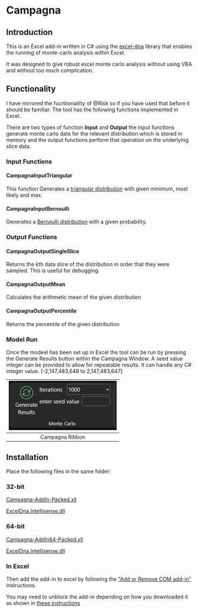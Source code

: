 # Campagna

## Introduction

This is an Excel add-in written in C# using the [excel-dna](https://excel-dna.net/) library that enables the running of monte-carlo analysis within Excel. 

It was designed to give robust excel monte carlo analysis without using VBA and without too much complication.

## Functionality

I have mirrored the fucntionaility of @Risk so if you have used that before it should be familiar. The tool has the following functions implemented in Excel.

There are two types of function **Input** and **Output** the input functions generate monte carlo data for the relevant distribution which is stored in memory and the output functions perform that operation on the underlying slice data.

### Input Functions

#### CampagnaInputTriangular
This function Generates a [triangular distribution](https://en.wikipedia.org/wiki/Triangular_distribution) with given minimum, most likely and max.

#### CampagnaInputBernoulli
Generates a [Bernoulli distribution](https://en.wikipedia.org/wiki/Bernoulli_distribution) with a given probability. 

### Output Functions

#### CampagnaOutputSingleSlice
Returns the kth data slice of the distribution in order that they were sampled. This is useful for debugging.

#### CampagnaOutputMean
Calculates the arithmetic mean of the given distribution

#### CampagnaOutputPercentile
Returns the percentile of the given distribution

### Model Run

Once the modeel has been set up in Excel the tool can be run by pressing the Generate Results button within the Campagna Window. A seed value integer can be provided to allow for repeatable results. It can handle any C# integer value. [-2,147,483,648 to 2,147,483,647]

| ![Campagna Ribbon](./Documentation/Campagna%20Ribbon.png) |
| :--: |
| Campagna Ribbon |

## Installation

Place the following files in the same folder:

### 32-bit

[Campagna-AddIn-Packed.xll](./bin/Release/Campagna-AddIn-packed.xll)

[ExcelDna.Intellisense.dll](./bin/Release/ExcelDna.IntelliSense.dll)

### 64-bit

[Campagna-AddIn64-Packed.xll](./bin/Release/Campagna-AddIn64-packed.xll)

[ExcelDna.Intellisense.dll](./bin/Release/ExcelDna.IntelliSense.dll)

### In Excel

Then add the add-in to excel by following the ["Add or Remove COM add-in"](https://support.microsoft.com/en-gb/office/add-or-remove-add-ins-in-excel-0af570c4-5cf3-4fa9-9b88-403625a0b460) instructions.

You may need to unblock the add-in depending on how you downloaded it as shown in [these instructions](https://www.calctopia.com/unblock-excel-add-in/)
